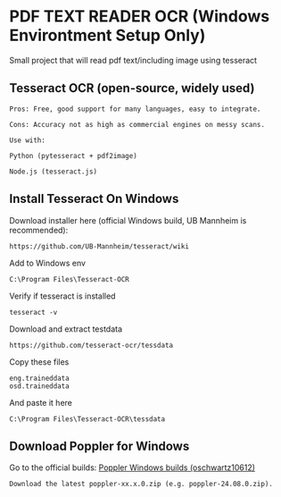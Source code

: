 # PDF TEXT READER OCR (Windows Environtment Setup Only)

Small project that will read pdf text/including image using tesseract

## Tesseract OCR (open-source, widely used)

    Pros: Free, good support for many languages, easy to integrate.

    Cons: Accuracy not as high as commercial engines on messy scans.

    Use with:

    Python (pytesseract + pdf2image)

    Node.js (tesseract.js)

## Install Tesseract On Windows

Download installer here (official Windows build, UB Mannheim is recommended):

    https://github.com/UB-Mannheim/tesseract/wiki

Add to Windows env
    
    C:\Program Files\Tesseract-OCR

Verify if tesseract is installed

    tesseract -v

Download and extract testdata

    https://github.com/tesseract-ocr/tessdata

Copy these files
    
    eng.traineddata
    osd.traineddata

And paste it here

    C:\Program Files\Tesseract-OCR\tessdata



## Download Poppler for Windows

Go to the official builds: 
<a href="https://github.com/oschwartz10612/poppler-windows/releases/">Poppler Windows builds (oschwartz10612)</a>
    
    Download the latest poppler-xx.x.0.zip (e.g. poppler-24.08.0.zip).
